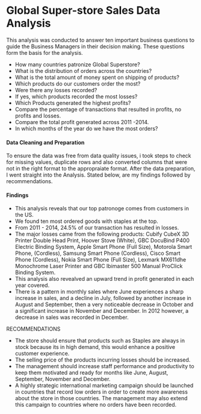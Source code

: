 # Global Super-store Sales Data Analysis
This analysis was conducted to answer ten important business questions to guide the Business Managers in their decision making. These questions form the basis for the analysis.
- How many countries patronize Global Superstore?
- What is the distribution of orders across the countries?
- What is the total amount of money spent on shipping of products?
- Which products do our customers order the most?
- Were there any losses recorded?
- If yes, which products recorded the most losses?
- Which Products generated the highest profits?
- Compare the percentage of transactions that resulted in profits, no profits and losses.
- Compare the total profit generated across 2011 -2014.
- In which months of the year do we have the most orders?


#### Data Cleaning and Preparation
To ensure the data was free from data quality issues, i took steps to check for missing values, duplicate rows and also converted columns that were not in the right format to the appropraiate format. After the data preparation, I went straight into the Analysis. Stated below, are my findings followed by recommendations.


#### Findings
- This analysis reveals that our top patronoge comes from customers in the US.
- We found ten most ordered goods with staples at the top.
- From 2011 - 2014, 24.5% of our transaction has resulted in losses.
- The major losses came from the following products: Cubify CubeX 3D Printer Double Head Print, Hoover Stove (White), GBC DocuBind P400 Electric Binding System, Apple Smart Phone (Full Size), Motorola Smart Phone, (Cordless), Samsung Smart Phone (Cordless), Cisco Smart Phone (Cordless), Nokia Smart Phone (Full Size), Lexmark MX611dhe Monochrome Laser Printer and GBC Ibimaster 500 Manual ProClick Binding System.
- This analysis also revealved an upward trend in profit generated in each year covered.
- There is a pattern in monthly sales where June experiences a sharp increase in sales, and a decline in July, followed by another increase in August and September, then a very noticeable decrease in October and a significant increase in November and December. In 2012 however, a decrease in sales was recorded in December.


RECOMMENDATIONS
- The store should ensure that products such as Staples are always in stock because its in high demand, this would enhance a positive customer experience.
- The selling price of the products incurring losses should be increased.
- The management should increase staff performance and productivity to keep them motivated and ready for months like June, August, September, November and December.
- A highly strategic international marketing campaign should be launched in countries that record low orders in order to create more awareness about the store in those countries. The management may also extend this campaign to countries where no orders have been recorded.
